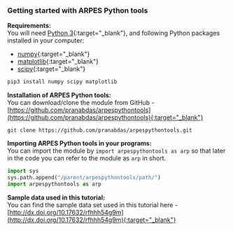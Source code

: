 ### Getting started with ARPES Python tools

**Requirements:**  
You will need [Python 3](https://www.python.org/){:target="_blank"}, and following Python packages installed in your computer:  

+ [numpy](https://numpy.org/){:target="_blank"}
+ [matplotlib](https://matplotlib.org/){:target="_blank"}
+ [scipy](https://www.scipy.org/){:target="_blank"}

```py
pip3 install numpy scipy matplotlib
```

**Installation of ARPES Python tools:**  
You can download/clone the module from GitHub - [https://github.com/pranabdas/arpespythontools](https://github.com/pranabdas/arpespythontools){:target="_blank"}

```
git clone https://github.com/pranabdas/arpespythontools.git
```

**Importing ARPES Python tools in your programs:**  
You can import the module by  `import arpespythontools as arp` so that later in the code you can refer to the module as `arp` in short.
```py 
import sys
sys.path.append("/parent/arpespythontools/path/")
import arpespythontools as arp
```

**Sample data used in this tutorial:**   
You can find the sample data set used in this tutorial here - [http://dx.doi.org/10.17632/rfhhh54g9m](http://dx.doi.org/10.17632/rfhhh54g9m){:target="_blank"}
